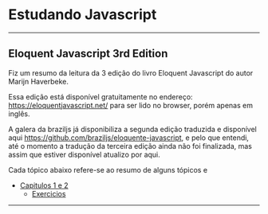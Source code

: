 # Estudando Javascript



---



## Eloquent Javascript 3rd Edition

Fiz um resumo da leitura da 3 edição do livro Eloquent Javascript do autor Marijn Haverbeke. 

Essa edição está disponível gratuitamente no endereço: https://eloquentjavascript.net/ para ser lido no browser, porém apenas em inglês.

A galera da braziljs já disponibiliza a segunda edição traduzida e disponível aqui https://github.com/braziljs/eloquente-javascript, e pelo que entendi, até o momento a tradução da terceira edição ainda não foi finalizada, mas assim que estiver disponível atualizo por aqui.



Cada tópico abaixo refere-se ao resumo de alguns tópicos e 



- [Capitulos 1 e 2](https://github.com/gildoneto/estudando-javascript/blob/master/eloquent-javascript-3rd-edition/00-capitulos-1-e-2.md)
  - [Exercicios](https://github.com/gildoneto/estudando-javascript/blob/master/eloquent-javascript-3rd-edition/00-capitulos-1-e-2-desafios.md)





---

